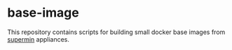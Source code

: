 # base-image

This repository contains scripts for building small docker base images
from [supermin][0] appliances.

[0]: https://github.com/libguestfs/supermin
